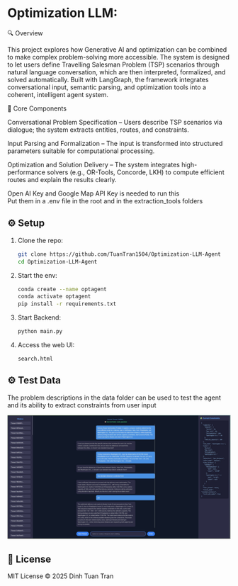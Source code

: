 # Optimization LLM: 

🔍 Overview

This project explores how Generative AI and optimization can be combined to make complex problem-solving more accessible. The system is designed to let users define Travelling Salesman Problem (TSP) scenarios through natural language conversation, which are then interpreted, formalized, and solved automatically. Built with LangGraph, the framework integrates conversational input, semantic parsing, and optimization tools into a coherent, intelligent agent system.

🧩 Core Components

Conversational Problem Specification – Users describe TSP scenarios via dialogue; the system extracts entities, routes, and constraints.

Input Parsing and Formalization – The input is transformed into structured parameters suitable for computational processing.

Optimization and Solution Delivery – The system integrates high-performance solvers (e.g., OR-Tools, Concorde, LKH) to compute efficient routes and explain the results clearly.


Open AI Key and Google Map API Key is needed to run this \
Put them in a .env file in the root and in the extraction_tools folders

## ⚙️ Setup


1. Clone the repo:
   ```bash
   git clone https://github.com/TuanTran1504/Optimization-LLM-Agent
   cd Optimization-LLM-Agent
   ```

2. Start the env:
   ```bash
   conda create --name optagent
   conda activate optagent
   pip install -r requirements.txt
   ```
3. Start Backend:
   ```bash
   python main.py
   ```
3. Access the web UI:
   ```
   search.html
   ```

## ⚙️ Test Data

The problem descriptions in the data folder can be used to test the agent and its ability to extract constraints from user input 

<p align="center">
  <img src="data/images/images.jpeg" alt="Example Image" width="1000"/>
</p>

## 📄 License

MIT License © 2025 Dinh Tuan Tran
